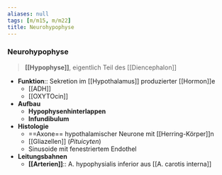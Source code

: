 ```yaml
---
aliases: null
tags: [m/m15, m/m22]
title: Neurohypophyse
---
```

### Neurohypophyse
> **[[Hypophyse]]**, eigentlich Teil des [[Diencephalon]]
- **Funktion**:: Sekretion im [[Hypothalamus]] produzierter [[Hormon]]e
	- [[ADH]]
	- [[OXYTOcin]]
- **Aufbau**
	- **Hypophysenhinterlappen**
	- **Infundibulum**
- **Histologie**
	- ==Axone== hypothalamischer Neurone mit [[Herring-Körper]]n
	- [[Gliazellen]] (*Pituicyten*)
	- Sinusoide mit fenestriertem Endothel
- **Leitungsbahnen**
	- **[[Arterien]]**:: A. hypophysialis inferior aus [[A. carotis interna]]